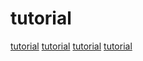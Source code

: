 # tutorial

[tutorial](https://github.com/FlingOS/FlingOS)
[tutorial](https://github.com/sdiehl/kaleidoscope)
[tutorial](https://github.com/vasyop/miniC-hosting)
[tutorial](https://github.com/sdiehl/numpile)
